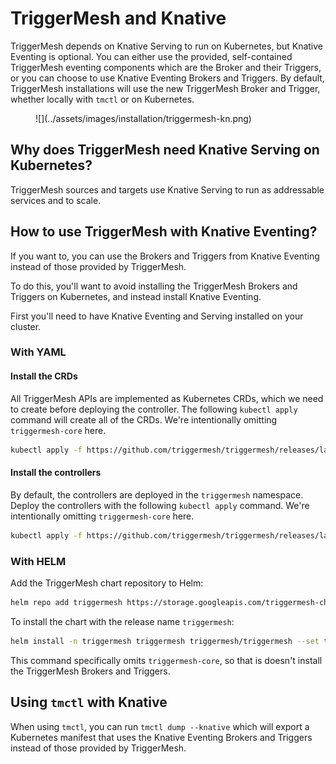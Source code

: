 # TriggerMesh and Knative

TriggerMesh depends on Knative Serving to run on Kubernetes, but Knative Eventing is optional. You can either use the provided, self-contained TriggerMesh eventing components which are the Broker and their Triggers, or you can choose to use Knative Eventing Brokers and Triggers. By default, TriggerMesh installations will use the new TriggerMesh Broker and Trigger, whether locally with `tmctl` or on Kubernetes.

<figure markdown="1">
![](../assets/images/installation/triggermesh-kn.png)
</figure>

## Why does TriggerMesh need Knative Serving on Kubernetes?

TriggerMesh sources and targets use Knative Serving to run as addressable services and to scale.

## How to use TriggerMesh with Knative Eventing?

If you want to, you can use the Brokers and Triggers from Knative Eventing instead of those provided by TriggerMesh.

To do this, you'll want to avoid installing the TriggerMesh Brokers and Triggers on Kubernetes, and instead install Knative Eventing.

First you'll need to have Knative Eventing and Serving installed on your cluster.

### With YAML

#### Install the CRDs

All TriggerMesh APIs are implemented as Kubernetes CRDs, which we need to create before deploying the controller. The following `kubectl apply` command will create all of the CRDs. We're intentionally omitting `triggermesh-core` here.

```sh
kubectl apply -f https://github.com/triggermesh/triggermesh/releases/latest/download/triggermesh-crds.yaml
```

#### Install the controllers

By default, the controllers are deployed in the `triggermesh` namespace. Deploy the controllers with the following `kubectl apply` command. We're intentionally omitting `triggermesh-core` here.

```sh
kubectl apply -f https://github.com/triggermesh/triggermesh/releases/latest/download/triggermesh.yaml
```

### With HELM

Add the TriggerMesh chart repository to Helm:

```sh
helm repo add triggermesh https://storage.googleapis.com/triggermesh-charts
```

To install the chart with the release name `triggermesh`:

```sh
helm install -n triggermesh triggermesh triggermesh/triggermesh --set triggermesh-core.enabled=false --create-namespace
```

This command specifically omits `triggermesh-core`, so that is doesn't install the TriggerMesh Brokers and Triggers.

## Using `tmctl` with Knative

When using `tmctl`, you can run `tmctl dump --knative` which will export a Kubernetes manifest that uses the Knative Eventing Brokers and Triggers instead of those provided by TriggerMesh.
